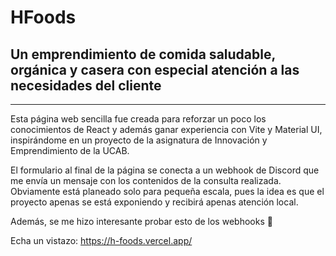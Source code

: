 # HFoods
## Un emprendimiento de comida saludable, orgánica y casera con especial atención a las necesidades del cliente
---
Esta página web sencilla fue creada para reforzar un poco los conocimientos de React y además ganar experiencia con Vite y Material UI, inspirándome en un proyecto de la asignatura de Innovación y Emprendimiento de la UCAB.

El formulario al final de la página se conecta a un webhook de Discord que me envía un mensaje con los contenidos de la consulta realizada. Obviamente está planeado solo para pequeña escala, pues la idea es que el proyecto apenas se está exponiendo y recibirá apenas atención local.

Además, se me hizo interesante probar esto de los webhooks 🦆

Echa un vistazo: https://h-foods.vercel.app/